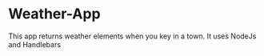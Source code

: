 # Weather-App
This app returns weather elements when you key in a town. 
It uses NodeJs and Handlebars
